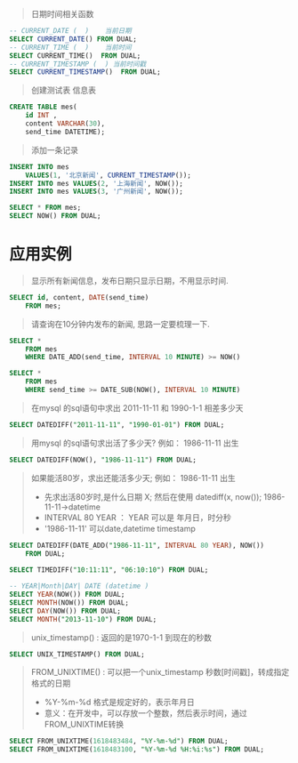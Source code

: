 > 日期时间相关函数  <br> 
```sql
-- CURRENT_DATE (  )	当前日期
SELECT CURRENT_DATE() FROM DUAL;
-- CURRENT_TIME (  )	当前时间
SELECT CURRENT_TIME()  FROM DUAL;
-- CURRENT_TIMESTAMP (  ) 当前时间戳
SELECT CURRENT_TIMESTAMP()  FROM DUAL;
```

> 创建测试表 信息表  <br> 
```sql
CREATE TABLE mes(
	id INT , 
	content VARCHAR(30), 
	send_time DATETIME);
```


> 添加一条记录  <br> 
```sql
INSERT INTO mes 
	VALUES(1, '北京新闻', CURRENT_TIMESTAMP()); 
INSERT INTO mes VALUES(2, '上海新闻', NOW());
INSERT INTO mes VALUES(3, '广州新闻', NOW());

SELECT * FROM mes;
SELECT NOW() FROM DUAL;
```



# 应用实例

> 显示所有新闻信息，发布日期只显示日期，不用显示时间.  <br> 
```sql
SELECT id, content, DATE(send_time) 
	FROM mes;
```

> 请查询在10分钟内发布的新闻, 思路一定要梳理一下.  <br> 
```sql
SELECT * 
	FROM mes
	WHERE DATE_ADD(send_time, INTERVAL 10 MINUTE) >= NOW()

SELECT * 
	FROM mes
	WHERE send_time >= DATE_SUB(NOW(), INTERVAL 10 MINUTE) 
```

> 在mysql 的sql语句中求出 2011-11-11 和 1990-1-1 相差多少天  <br> 
```sql
SELECT DATEDIFF("2011-11-11", "1990-01-01") FROM DUAL;
```

> 用mysql 的sql语句求出活了多少天?  例如： 1986-11-11 出生  <br> 
```sql
SELECT DATEDIFF(NOW(), "1986-11-11") FROM DUAL;
```

> 如果能活80岁，求出还能活多少天;  例如： 1986-11-11 出生  <br> 
> - 先求出活80岁时,是什么日期 X;  然后在使用 datediff(x, now());  1986-11-11->datetime  <br> 
> - INTERVAL 80 YEAR ： YEAR 可以是 年月日，时分秒  <br> 
> - '1986-11-11' 可以date,datetime timestamp   <br> 

```sql
SELECT DATEDIFF(DATE_ADD("1986-11-11", INTERVAL 80 YEAR), NOW()) 
	FROM DUAL;
	
SELECT TIMEDIFF("10:11:11", "06:10:10") FROM DUAL;

-- YEAR|Month|DAY| DATE (datetime )
SELECT YEAR(NOW()) FROM DUAL;
SELECT MONTH(NOW()) FROM DUAL;
SELECT DAY(NOW()) FROM DUAL;
SELECT MONTH("2013-11-10") FROM DUAL;
```

> unix_timestamp() : 返回的是1970-1-1 到现在的秒数  <br>
```sql
SELECT UNIX_TIMESTAMP() FROM DUAL;
```

> FROM_UNIXTIME() : 可以把一个unix_timestamp 秒数[时间戳]，转成指定格式的日期  <br>
> - %Y-%m-%d 格式是规定好的，表示年月日  <br>
> - 意义：在开发中，可以存放一个整数，然后表示时间，通过FROM_UNIXTIME转换  <br>   
```sql
SELECT FROM_UNIXTIME(1618483484, "%Y-%m-%d") FROM DUAL;
SELECT FROM_UNIXTIME(1618483100, "%Y-%m-%d %H:%i:%s") FROM DUAL;
```






